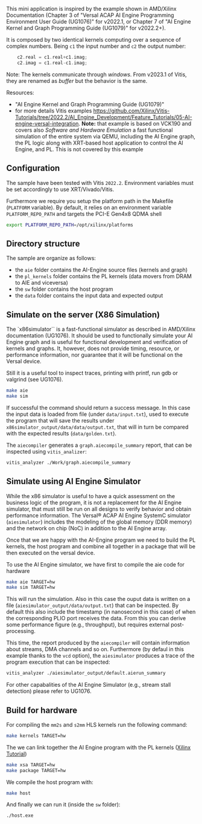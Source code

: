 
This mini application is inspired by the example shown in AMD/Xilinx Documentation (Chapter 3 of "Versal ACAP AI Engine Programming Environment User Guide (UG1076)" for v2022.1, or Chapter 7 of "AI Engine Kernel and Graph Programming Guide (UG1079)" for v2022.2+).



It is composed by two identical kernels computing over a sequence of complex numbers. Being `c1` the input number and `c2` the output number:
```C++
    c2.real = c1.real+c1.imag;
    c2.imag = c1.real-c1.imag;
```

Note: The kernels communicate through _windows_. From v2023.1 of Vitis, they are renamed as _buffer_ but the behavior is the same.

Resources:
- "AI Engine Kernel and Graph Programming Guide (UG1079)" 
- for more details Vitis examples https://github.com/Xilinx/Vitis-Tutorials/tree/2022.2/AI_Engine_Development/Feature_Tutorials/05-AI-engine-versal-integration. **Note:** that example is based on VCK190 and covers also *Software and Hardware Emulation* a fast functional simulation of the entire system via QEMU, including the AI Engine graph, the PL logic along with XRT-based host application to control the AI Engine, and PL. This is not covered by this example


## Configuration

The sample have been tested with Vitis `2022.2`.
Environment variables must be set accordingly to use XRT/Vivado/Vitis.

Furthermore we require you setup the platform path in the Makefile (`PLATFORM` variable). By default, it relies on an environment variable `PLATFORM_REPO_PATH` and targets the PCI-E Gen4x8 QDMA shell

```bash
export PLATFORM_REPO_PATH=/opt/xilinx/platforms
```

## Directory structure

The sample are organize as follows:
- the `aie` folder contains the AI-Engine source files (kernels and graph)
- the `pl_kernels` folder contains the PL kernels (data movers from DRAM to AIE and viceversa)
- the `sw` folder contains the host program
- the  `data` folder contains the input data and expected output



## Simulate on the server (X86 Simulation)

The `x86simulator`` is a fast-functional simulator as described in AMD/Xilinx documentation (UG1076). It
should be used to functionally simulate your AI Engine graph and is useful for functional
development and verification of kernels and graphs. It, however, does not provide timing,
resource, or performance information, nor guarantee that it will be functional on the Versal device.

Still it is a useful tool to inspect traces, printing with printf, run gdb or valgrind (see UG1076).



```bash
make aie
make sim
```
If successful the command should return a success message.
In this case the input data is loaded from file (under `data/input.txt`), used to execute the program that will
save the results under `x86simulator_output/data/data/output.txt`, that will in turn be compared with the expected results
(`data/golden.txt`).

The `aiecompiler` generates a `graph.aiecompile_summary` report, that can be inspected using `vitis_analizer`:

```bash
vitis_analyzer ./Work/graph.aiecompile_summary
```

## Simulate using AI Engine Simulator

While the x86 simulator is useful to have a quick assessment on the business logic of the program, it
is not a replacement for the AI Engine simulator, that  must still be run on all designs to verify behavior and obtain
performance information. The Versal® ACAP AI Engine SystemC simulator (`aiesimulator`) includes the modeling of the
global memory (DDR memory) and the network on chip (NoC) in addition to the AI Engine array.


Once that we are happy with the AI-Engine program we need to build the PL kernels, the host program and combine all together in a package
that will be then executed on the versal device.


To use the AI Engine simulator, we have first to compile the aie code for hardware

```bash
make aie TARGET=hw
make sim TARGET=hw
```

This will run the simulation. Also in this case the ouput data is written on a file (`aiesimulator_output/data/output.txt`) that can 
be inspected. By default this also include the timestamp (in nanosecond in this case) of when the corresponding PLIO port receives
the data. From this you can derive some performance figure (e.g., throughput), but requires external post-processing.

This time, the report produced by the `aiecompiler` will contain information about streams, DMA channels and so on.
Furthermore (by defaul in this example thanks to the `vcd` option), the `aiesimulator` produces a trace of the program execution that
can be inspected:

```bash
vitis_analyzer ./aiesimulator_output/default.aierun_summary 
```

For other capabalities of the AI Engine Simulator (e.g., stream stall detection) please refer to UG1076.



## Build for hardware    


For compiling the `mm2s` and `s2mm` HLS kernels run the following command:

```bash
make kernels TARGET=hw
```

The we can link together the AI Engine program with the PL kernels ([Xilinx Tutorial](https://github.com/Xilinx/Vitis-Tutorials/tree/2022.1/AI_Engine_Development/Feature_Tutorials/05-AI-engine-versal-integration#2-use-v-to-link-ai-engine-hls-kernels-with-the-platform))

```bash
make xsa TARGET=hw
make package TARGET=hw
```

We compile the host program with:

```bash
make host
```

And finally we can run it (inside the `sw` folder):

```bash
./host.exe
```
